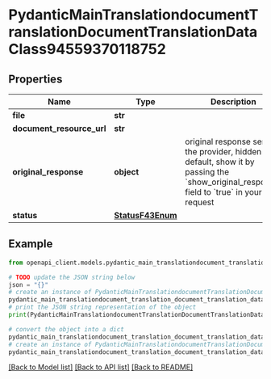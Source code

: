 # PydanticMainTranslationdocumentTranslationDocumentTranslationDataClass94559370118752


## Properties

Name | Type | Description | Notes
------------ | ------------- | ------------- | -------------
**file** | **str** |  | 
**document_resource_url** | **str** |  | 
**original_response** | **object** | original response sent by the provider, hidden by default, show it by passing the &#x60;show_original_response&#x60; field to &#x60;true&#x60; in your request | [optional] 
**status** | [**StatusF43Enum**](StatusF43Enum.md) |  | 

## Example

```python
from openapi_client.models.pydantic_main_translationdocument_translation_document_translation_data_class94559370118752 import PydanticMainTranslationdocumentTranslationDocumentTranslationDataClass94559370118752

# TODO update the JSON string below
json = "{}"
# create an instance of PydanticMainTranslationdocumentTranslationDocumentTranslationDataClass94559370118752 from a JSON string
pydantic_main_translationdocument_translation_document_translation_data_class94559370118752_instance = PydanticMainTranslationdocumentTranslationDocumentTranslationDataClass94559370118752.from_json(json)
# print the JSON string representation of the object
print(PydanticMainTranslationdocumentTranslationDocumentTranslationDataClass94559370118752.to_json())

# convert the object into a dict
pydantic_main_translationdocument_translation_document_translation_data_class94559370118752_dict = pydantic_main_translationdocument_translation_document_translation_data_class94559370118752_instance.to_dict()
# create an instance of PydanticMainTranslationdocumentTranslationDocumentTranslationDataClass94559370118752 from a dict
pydantic_main_translationdocument_translation_document_translation_data_class94559370118752_form_dict = pydantic_main_translationdocument_translation_document_translation_data_class94559370118752.from_dict(pydantic_main_translationdocument_translation_document_translation_data_class94559370118752_dict)
```
[[Back to Model list]](../README.md#documentation-for-models) [[Back to API list]](../README.md#documentation-for-api-endpoints) [[Back to README]](../README.md)


